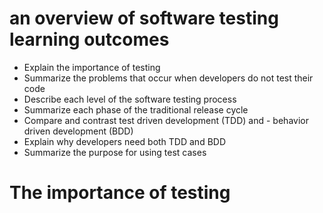 
# an overview of software testing learning outcomes
 
 - Explain the importance of testing
 - Summarize the problems that occur when developers do not test their code
 - Describe each level of the software testing process
 - Summarize each phase of the traditional release cycle
 - Compare and contrast test driven development (TDD) and  - behavior driven development (BDD)
 - Explain why developers need both TDD and BDD
 - Summarize the purpose for using test cases

# The importance of testing

